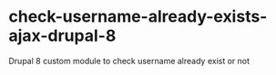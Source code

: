 # check-username-already-exists-ajax-drupal-8
Drupal 8 custom module to check username already exist or not
